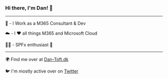 ### Hi there, I'm Dan! 👋

---

👔 - I Work as a M365 Consultant & Dev

☁️ - I ♥️ all things M365 and Microsoft Cloud

🧑‍💻 - SPFx enthusiast 🙌

---

🌍 Find me over at [Dan-Toft.dk](https://dan-toft.dk/)

🐦 I'm mostly active over on [Twitter](https://twitter.com/Tanddant)

<!--
**Tanddant/Tanddant** is a ✨ _special_ ✨ repository because its `README.md` (this file) appears on your GitHub profile.

Here are some ideas to get you started:

- 🔭 I’m currently working on ...
- 🌱 I’m currently learning ...
- 👯 I’m looking to collaborate on ...
- 🤔 I’m looking for help with ...
- 💬 Ask me about ...
- 📫 How to reach me: ...
- 😄 Pronouns: ...
- ⚡ Fun fact: ...
-->
